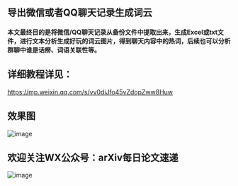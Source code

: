 ## 导出微信或者QQ聊天记录生成词云
#### 本文最终目的是将微信/QQ聊天记录从备份文件中提取出来，生成Excel或txt文件，进行文本分析生成好玩的词云图片，得到聊天内容中的热词，后续也可以分析群聊中谁是话痨、词语关联性等。


## 详细教程详见：
https://mp.weixin.qq.com/s/vv0diJfo45vZdopZww8Huw

## 效果图
![image](https://github.com/SmartPorridge/Wechat_QQ_wordcloud/blob/master/v2-8907682f5aff293a51fc7ab289425afc_r.jpg)

## 欢迎关注WX公众号：arXiv每日论文速递
![image](https://github.com/SmartPorridge/Wechat_QQ_wordcloud/blob/master/2019-12-09_153707.png)
